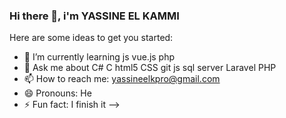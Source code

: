 ### Hi there 👋, i'm YASSINE EL KAMMI

Here are some ideas to get you started:


- 🌱 I’m currently learning js vue.js php
- 💬 Ask me about C# C html5 CSS git js sql server Laravel PHP
- 📫 How to reach me: yassineelkpro@gmail.com
- 😄 Pronouns: He
- ⚡ Fun fact: I  finish it 
-->
